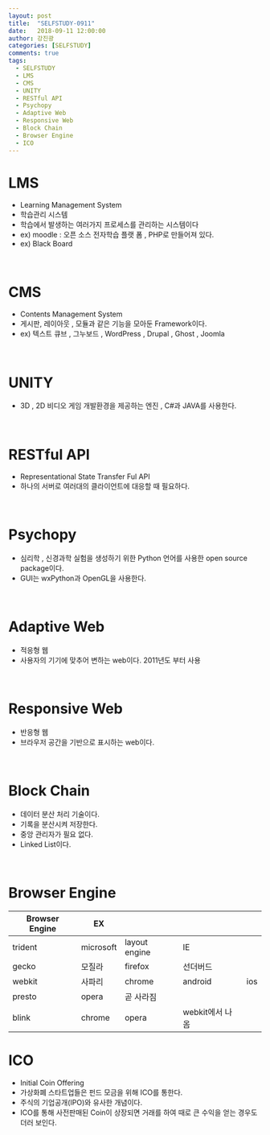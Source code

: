 ```yaml
---
layout: post
title:  "SELFSTUDY-0911"
date:   2018-09-11 12:00:00
author: 강진광
categories: [SELFSTUDY]
comments: true
tags:
  - SELFSTUDY
  - LMS
  - CMS
  - UNITY
  - RESTful API
  - Psychopy
  - Adaptive Web
  - Responsive Web
  - Block Chain
  - Browser Engine
  - ICO
---
```


# LMS
- Learning Management System 
- 학습관리 시스템
- 학습에서 발생하는 여러가지 프로세스를 관리하는 시스템이다
- ex) moodle : 오픈 소스 전자학습 플랫 폼 , PHP로 만들어져 있다.
- ex) Black Board

<br>

# CMS
- Contents Management System
- 게시판, 레이아웃 , 모듈과 같은 기능을 모아둔 Framework이다.
- ex) 텍스트 큐브 , 그누보드 , WordPress , Drupal , Ghost , Joomla
<br>

# UNITY
- 3D , 2D 비디오 게임 개발환경을 제공하는 엔진 , C#과 JAVA를 사용한다.
<br>

# RESTful API
- Representational State Transfer Ful API
- 하나의 서버로 여러대의 클라이언트에 대응할 때 필요하다.
<br>

# Psychopy
- 심리학 , 신경과학 실험을 생성하기 위한 Python 언어를 사용한 open source package이다. 
- GUI는 wxPython과 OpenGL을 사용한다.
<br>

# Adaptive Web
- 적응형 웹 
- 사용자의 기기에 맞추어 변하는 web이다. 2011년도 부터 사용
<br>

# Responsive Web
- 반응형 웹
- 브라우저 공간을 기반으로 표시하는 web이다.
<br>

# Block Chain
- 데이터 분산 처리 기술이다. 
- 기록을 분산시켜 저장한다. 
- 중앙 관리자가 필요 없다.
- Linked List이다.

<br>

# Browser Engine
| Browser Engine |EX||||
|---------|-----------|---------------|-----------------|-----|
| trident | microsoft | layout engine | IE              |     |
| gecko   | 모질라    | firefox       | 선더버드        |     |
| webkit  | 사파리    | chrome        | android         | ios |
| presto  | opera     | 곧 사라짐     |                 |     |
| blink   | chrome    | opera         | webkit에서 나옴 |     |

# ICO
- Initial Coin Offering
- 가상화폐 스타트업들은 펀드 모금을 위해 ICO를 통한다.
- 주식의 기업공개(IPO)와 유사한 개념이다.
- ICO를 통해 사전판매된 Coin이 상장되면 거래를 하여 때로 큰 수익을 얻는 경우도 더러 보인다.
